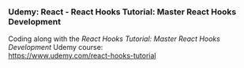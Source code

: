 ### Udemy: React - React Hooks Tutorial: Master React Hooks Development
Coding along with the _React Hooks Tutorial: Master React Hooks Development_ Udemy course:    
https://www.udemy.com/react-hooks-tutorial